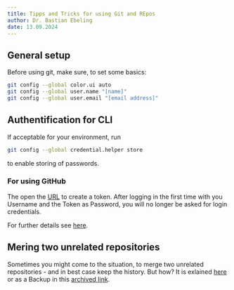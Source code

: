 ```yaml
---
title: Tipps and Tricks for using Git and REpos
author: Dr. Bastian Ebeling
date: 13.09.2024
---
```


[ghtokens]: https://github.com/settings/tokens
[ghcredstore]: https://git-scm.com/docs/git-credential-store
[gitmergerepo]: https://www.simplicidade.org/notes/2009/04/21/merging-two-unrelated-repositories
[gitmergerepoarchiv]: https://archive.today/WK04N

## General setup

Before using git, make sure, to set some basics:

```sh
git config --global color.ui auto
git config --global user.name "[name]"
git config --global user.email "[email address]"
```

## Authentification for CLI

If acceptable for your environment, run

```sh
git config --global credential.helper store
```

to enable storing of passwords.

### For using GitHub

The open the [URL][ghtokens] to create a token.
After logging in the first time with you Username and the Token as Password, you will no longer be asked for login credentials.

For further details see [here][ghcredstore].

## Mering two unrelated repositories

Sometimes you might come to the situation, to merge two unrelated repositories - and in best case keep the history. But how?
It is exlained [here][gitmergerepo] or as a Backup in this [archived link][gitmergerepoarchiv].

